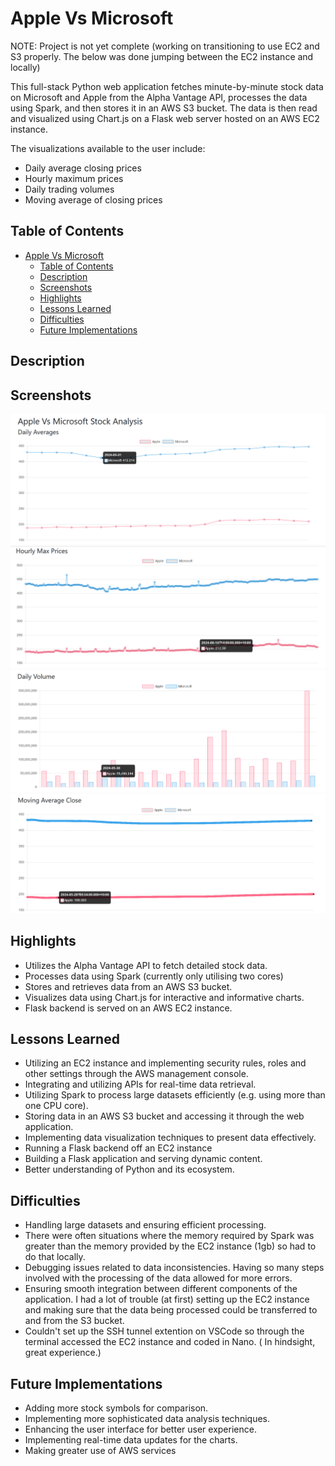 # Apple Vs Microsoft

NOTE: Project is not yet complete (working on transitioning to use EC2 and S3 properly. The below was done jumping between the EC2 instance and locally)

This full-stack Python web application fetches minute-by-minute stock data on Microsoft and Apple from the Alpha Vantage API, processes the data using Spark, and then stores it in an AWS S3 bucket. The data is then read and visualized using Chart.js on a Flask web server hosted on an AWS EC2 instance. 

The visualizations available to the user include:
- Daily average closing prices
- Hourly maximum prices
- Daily trading volumes
- Moving average of closing prices

## Table of Contents
- [Apple Vs Microsoft](#apple-vs-microsoft)
  - [Table of Contents](#table-of-contents)
  - [Description](#description)
  - [Screenshots](#screenshots)
  - [Highlights](#highlights)
  - [Lessons Learned](#lessons-learned)
  - [Difficulties](#difficulties)
  - [Future Implementations](#future-implementations)

## Description



## Screenshots

![Daily Averages](./assets/daily.png)
![Hourly Max Prices](./assets/hourly.png)
![Daily Volume](./assets/volume.png)
![Moving Average Close](./assets/average.png)

## Highlights

- Utilizes the Alpha Vantage API to fetch detailed stock data.
- Processes data using Spark (currently only utilising two cores)
- Stores and retrieves data from an AWS S3 bucket.
- Visualizes data using Chart.js for interactive and informative charts.
- Flask backend is served on an AWS EC2 instance. 

## Lessons Learned

- Utilizing an EC2 instance and implementing security rules, roles and other settings through the AWS management console. 
- Integrating and utilizing APIs for real-time data retrieval.
- Utilizing Spark to process large datasets efficiently (e.g. using more than one CPU core).
- Storing data in an AWS S3 bucket and accessing it through the web application.
- Implementing data visualization techniques to present data effectively.
- Running a Flask backend off an EC2 instance 
- Building a Flask application and serving dynamic content.
- Better understanding of Python and its ecosystem.

## Difficulties

- Handling large datasets and ensuring efficient processing.
- There were often situations where the memory required by Spark was greater than the memory provided by the EC2 instance (1gb) so had to do that locally.
- Debugging issues related to data inconsistencies. Having so many steps involved with the processing of the data allowed for more errors.
- Ensuring smooth integration between different components of the application. I had a lot of trouble (at first) setting up the EC2 instance and making sure that the data being processed could be transferred to and from the S3 bucket. 
- Couldn't set up the SSH tunnel extention on VSCode so through the terminal accessed the EC2 instance and coded in Nano. ( In hindsight, great experience.) 

## Future Implementations

- Adding more stock symbols for comparison.
- Implementing more sophisticated data analysis techniques.
- Enhancing the user interface for better user experience.
- Implementing real-time data updates for the charts.
- Making greater use of AWS services 